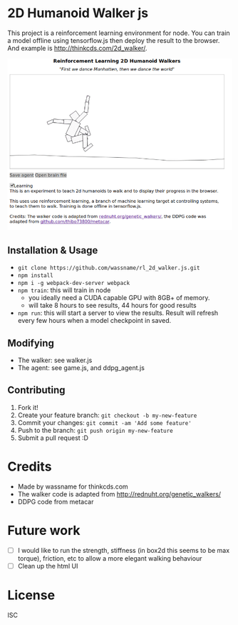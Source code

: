 # 2D Humanoid Walker js

This project is a reinforcement learning environment for node. You can train a model offline using tensorflow.js then deploy the result to the browser. And example is http://thinkcds.com/2d_walker/.

![Screenshot](docs/img/Selection_146.png)

## Installation & Usage

- `git clone https://github.com/wassname/rl_2d_walker.js.git`
- `npm install`
- `npm i -g webpack-dev-server webpack`
- `npm train`: this will train in node
  - you ideally need a CUDA capable GPU with 8GB+ of memory.
  - will take 8 hours to see results, 44 hours for good results
- `npm run`: this will start a server to view the results. Result will refresh every few hours when a model checkpoint in saved.

## Modifying

- The walker: see walker.js
- The agent: see game.js, and ddpg_agent.js

## Contributing

1. Fork it!
2. Create your feature branch: `git checkout -b my-new-feature`
3. Commit your changes: `git commit -am 'Add some feature'`
4. Push to the branch: `git push origin my-new-feature`
5. Submit a pull request :D

# Credits

- Made by wassname for thinkcds.com
- The walker code is adapted from <a href="http://rednuht.org/genetic_walkers/">http://rednuht.org/genetic_walkers/</a>
- DDPG code from metacar

# Future work

- [ ] I would like to run the strength, stiffness (in box2d this seems to be max torque), friction, etc to allow a more elegant walking behaviour
- [ ] Clean up the html UI

# License

ISC
